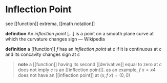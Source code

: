 # Inflection Point

see [[function]] extrema, [[math notation]]

**definition** An _inflection point_ [...] is a point on a smooth plane curve at which the curvature changes sign &mdash; Wikipedia

**definition** a [[function]] $f$ has an _inflection point_ at $c$ if it is continuous at $c$ and its concavity changes sign at $c$

> **note** a [[function]] having its second [[derivative]] equal to zero at $c$ does not imply $c$ is an [[inflection point]]. as an example, $f\ x = x4$ does not have an [[inflection point]] at $(x, f\ x) = (0, 0)$
